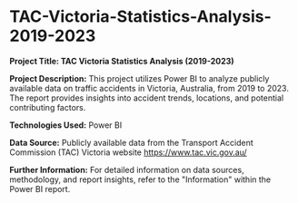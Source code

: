 # TAC-Victoria-Statistics-Analysis-2019-2023

**Project Title: TAC Victoria Statistics Analysis (2019-2023)**

**Project Description:** This project utilizes Power BI to analyze publicly available data on traffic accidents in Victoria, Australia, from 2019 to 2023. The report provides insights into accident trends, locations, and potential contributing factors.

**Technologies Used:** Power BI

**Data Source:** Publicly available data from the Transport Accident Commission (TAC) Victoria website https://www.tac.vic.gov.au/ 

**Further Information:**
For detailed information on data sources, methodology, and report insights, refer to the "Information" within the Power BI report.
